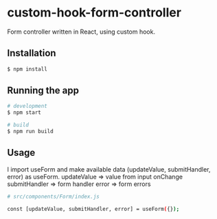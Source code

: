 # custom-hook-form-controller

Form controller written in React, using custom hook.

## Installation

```bash
$ npm install
```

## Running the app

```bash
# development
$ npm start

# build
$ npm run build
```

## Usage

I import useForm and make available data (updateValue, submitHandler, error) as useForm.
updateValue => value from input onChange
submitHandler => form handler
error => form errors

```bash
# src/components/Form/index.js

const [updateValue, submitHandler, error] = useForm({});
```
